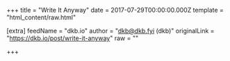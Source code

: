 
+++
title = "Write It Anyway"
date = 2017-07-29T00:00:00.000Z
template = "html_content/raw.html"

[extra]
feedName = "dkb.io"
author = "dkb@dkb.fyi (dkb)"
originalLink = "https://dkb.io/post/write-it-anyway"
raw = ""

+++

